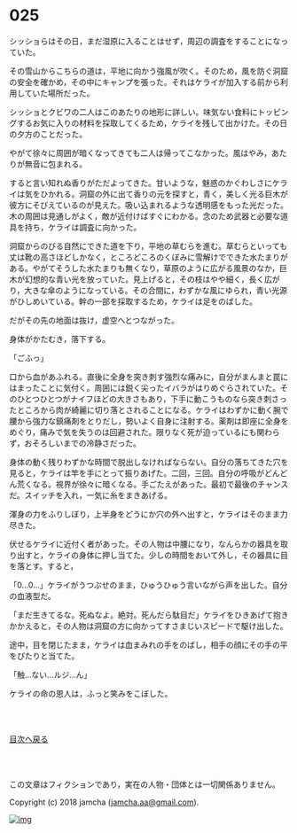 # 025

シッショらはその日，まだ湿原に入ることはせず，周辺の調査をすることになっていた。  

その雪山からこちらの道は，平地に向かう強風が吹く。そのため，風を防ぐ洞窟の安全を確かめ，その中にキャンプを張った。それはケライが加入する前から利用していた場所だった。  

シッショとクビワの二人はこのあたりの地形に詳しい。味気ない食料にトッピングするお気に入りの材料を採取してくるため，ケライを残して出かけた。その日の夕方のことだった。  

やがて徐々に周囲が暗くなってきても二人は帰ってこなかった。風はやみ，あたりが無音に包まれる。  

すると言い知れぬ香りがただよってきた。甘いような，魅惑のかぐわしさにケライは気をひかれる。洞窟の外に出て香りの元を探すと，青く，美しく光る巨木が彼方にそびえているのが見えた。吸い込まれるような透明感をもった光だった。木の周囲は見通しがよく，敵が近付けばすぐにわかる。念のため武器と必要な道具を持ち，ケライは調査に向かった。  

洞窟からのびる自然にできた道を下り，平地の草むらを進む。草むらといっても丈は靴の高さほどしかなく，ところどころのくぼみに雪解けでできた水たまりがある。やがてそうした水たまりも無くなり，草原のように広がる風景のなか，巨木が幻想的な青い光を放っていた。見上げると，その枝はやや細く，長く広がり，大きな傘のようになっている。その合間に，わずかな風にゆられ，青い光源がひしめいている。幹の一部を採取するため，ケライは足をのばした。  

だがその先の地面は抜け，虚空へとつながった。  

身体がかたむき，落下する。  

「ごふっ」  

口から血があふれる。直後に全身を突き刺す強烈な痛みに，自分がまんまと罠にはまったことに気付く。周囲には鋭く尖ったイバラがはりめぐらされていた。そのひとつひとつがナイフほどの大きさもあり，下手に動こうものなら突き刺さったところから肉が綺麗に切り落とされることになる。ケライはわずかに動く腕で腰から強力な鎮痛剤をとりだし，勢いよく自身に注射する。薬剤は即座に全身をめぐり，痛みで気を失うのは回避された。限りなく死が迫っているにも関わらず，おそろしいまでの冷静さだった。  

身体の動く残りわずかな時間で脱出しなければならない。自分の落ちてきた穴を見ると，ケライは竿を手にとって振りあげた。二回，三回。自分の呼吸がどんどん荒くなる。視界が徐々に暗くなる。手ごたえがあった。最初で最後のチャンスだ。スイッチを入れ，一気に糸をまきあげる。  

渾身の力をふりしぼり，上半身をどうにか穴の外へ出すと，ケライはそのまま力尽きた。  

伏せるケライに近付く者があった。その人物は中腰になり，なんらかの器具を取り出すと，ケライの身体に押し当てた。少しの時間をおいて外し，その器具に目を落とす。すると，  

「0…0…」ケライがうつぶせのまま，ひゅうひゅう言いながら声を出した。自分の血液型だ。  

「まだ生きてるな。死ぬなよ。絶対。死んだら駄目だ」ケライをひきあげて抱きかかえると，その人物は洞窟の方に向かってすさまじいスピードで駆け出した。  

途中，目を閉じたまま，ケライは血まみれの手をのばし，相手の顔にその手の平をぴたりと当てた。  

「触…ない…ルジ…ん」  

ケライの命の恩人は，ふっと笑みをこぼした。  

<br>  
<br>  

[目次へ戻る](https://github.com/jamcha-aa/OblivionReports/blob/master/README.md)  

<br>  
<br>  

この文章はフィクションであり，実在の人物・団体とは一切関係ありません。  

Copyright (c) 2018 jamcha (jamcha.aa@gmail.com).  

[![img](http://i.creativecommons.org/l/by-nc-sa/4.0/88x31.png)](http://creativecommons.org/licenses/by-nc-sa/4.0/deed)